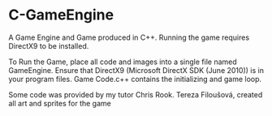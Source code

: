 # C-GameEngine
A Game Engine and Game produced in C++.  Running the game requires DirectX9 to be installed.

To Run the Game, place all code and images into a single file named GameEngine. Ensure that DirectX9 (Microsoft DirectX SDK (June 2010)) is in your program files. 
Game Code.c++ contains the initializing and game loop.

Some code was provided by my tutor Chris Rook.
Tereza Filoušová, created all art and sprites for the game
